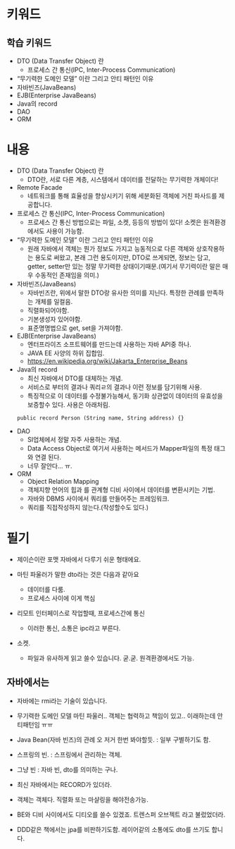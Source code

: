 # 키워드

## 학습 키워드

- DTO (Data Transfer Object) 란
  - 프로세스 간 통신(IPC, Inter-Process Communication)
- “무기력한 도메인 모델” 이란 그리고 안티 패턴인 이유
- 자바빈즈(JavaBeans)
- EJB(Enterprise JavaBeans)
- Java의 record
- DAO
- ORM

# 내용

- DTO (Data Transfer Object) 란
  - DTO란, 서로 다른 계층, 시스템에서 데이터를 전달하는 무기력한 개체이다!
- Remote Facade
  - 네트워크를 통해 효율성을 향상시키기 위해 세분화된 객체에 거친 파사드를 제공합니다.
- 프로세스 간 통신(IPC, Inter-Process Communication)
  - 프로세스 간 통신 방법으로는 파일, 소켓, 등등의 방법이 있다! 소켓은 원격환경에서도 사용이 가능함.
- “무기력한 도메인 모델” 이란 그리고 안티 패턴인 이유
  - 원래 자바에서 객체는 뭔가 정보도 가지고 능동적으로 다른 객체와 상호작용하는 용도로 써왔고, 본래 그런 용도이지만, DTO로 쓰게되면, 정보는 담고, getter, setter만 있는 정말 무기력한 상태이기때문.(여기서 무기력이란 말은 매우 수동적인 존재임을 의미.)
- 자바빈즈(JavaBeans)
  - 자바빈즈란, 위에서 말한 DTO랑 유사한 의미를 지닌다. 특정한 관례를 만족하는 개체를 일컬음.
  - 직렬화되어야함.
  - 기본생성자 있어야함.
  - 표준명명법으로 get, set을 가져야함.
- EJB(Enterprise JavaBeans)
  - 엔터프라이즈 소프트웨어를 만드는데 사용하는 자바 API중 하나.
  - JAVA EE 사양의 하위 집합임.
  - https://en.wikipedia.org/wiki/Jakarta_Enterprise_Beans
- Java의 record
  - 최신 자바에서 DTO를 대체하는 개념.
  - 서비스로 부터의 결과나 쿼리ㄹ의 결과나 이런 정보를 담기위해 사용.
  - 특징적으로 이 데이터를 수정불가능해서, 동기화 상관없이 데이터의 유효성을 보증할수 있다.
  사용은 아래처림.
  ```
  public record Person (String name, String address) {}
  ```
- DAO
  - SI업체에서 정말 자주 사용하는 개념.
  - Data Access Object로 여기서 사용하는 메서드가 Mapper파일의 특정 태그와 연결 된다.
  - 너무 잘안다... ㅠ.
- ORM
  - Object Relation Mapping
  - 객체지향 언어의 힙과 를 관계형 디비 사이에서 데이터를 변환시키는 기법.
  - 자바와 DBMS 사이에서 쿼리를 만들어주는 프레임워크.
  - 쿼리를 직접작성하지 않는다.(작성할수도 있다.)

# 필기

- 제이슨이란 포맷
  자바에서 다루기 쉬운 형태에요.

* 마틴 파울러가 말한 dto라는 것은 다음과 같아요

  - 데이터를 다룸.
  - 프로세스 사이에 이게 핵심

* 리모트 인터페이스로 작업할때, 프로세스간에 통신

  - 이러한 통신, 소통은 ipc라고 부른다.

* 소켓.
  - 파일과 유사하게 읽고 쓸수 있습니다. 굳.굳. 원격환경에서도 가능.

## 자바에서는

- 자바에는 rmi라는 기술이 있습니다.

- 무기력한 도메인 모델
  마틴 파울러..
  객체는 협력하고 책임이 있고.. 이래하는데 안티패턴임 ㅠㅠ

- Java Bean(자바 빈즈)의 관례
  오 저거 한번 봐야할듯.
  : 일부 구별하기도 함.

* 스프링의 빈.
  : 스프링에서 관리하는 객체.

* 그냥 빈
  : 자바 빈, dto를 의미하는 구나.

* 최신 자바에서는 RECORD가 있더라.

* 객체는 객체다.
  직렬화 또는 마샬링을 해야전송가능.

* BE와 디비 사이에서도 디티오를 쓸수 있겠죠.
  트렌스퍼 오브젝트 라고 불렀었더라.

* DDD같은 책에서는 jpa를 비판하기도함.
  레이어같의 소통에도 dto를 쓰기도 합니다.
